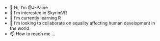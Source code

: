 - 👋 Hi, I’m @J-Paine
- 👀 I’m interested in SkyrimVR
- 🌱 I’m currently learning R
- 💞️ I’m looking to collaborate on equality affecting human development in the world
- 📫 How to reach me ...

<!---
J-Paine/J-Paine is a ✨ special ✨ repository because its `README.md` (this file) appears on your GitHub profile.
You can click the Preview link to take a look at your changes.
--->

